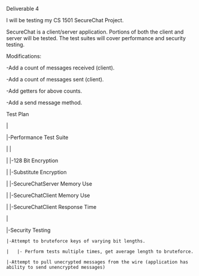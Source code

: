 Deliverable 4


I will be testing my CS 1501 SecureChat Project.


SecureChat is a client/server application. Portions of both the client and server will be tested. The test suites will cover performance and security testing.


Modifications:

-Add a count of messages received (client).

-Add a count of messages sent (client).

-Add getters for above counts.

-Add a send message method.



Test Plan

|

|-Performance Test Suite

|	|

|	|-128 Bit Encryption 

|	|-Substitute Encryption

|	|-SecureChatServer Memory Use

|	|-SecureChatClient Memory Use

|	|-SecureChatClient Response Time

|	

|-Security Testing

	|-Attempt to bruteforce keys of varying bit lengths.

	|	|- Perform tests multiple times, get average length to bruteforce.

	|-Attempt to pull unecrypted messages from the wire (application has ability to send unencrypted messages)
